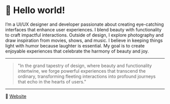 # 👋 Hello world!

I’m a UI/UX designer and developer passionate about creating eye-catching interfaces that enhance user experiences. I blend beauty with functionality to craft impactful interactions. Outside of design, I explore photography and draw inspiration from movies, shows, and music. I believe in keeping things light with humor because laughter is essential. My goal is to create enjoyable experiences that celebrate the harmony of beauty and joy.

---

> "In the grand tapestry of design, where beauty and functionality intertwine, we forge powerful experiences that transcend the ordinary, transforming fleeting interactions into profound journeys that echo in the hearts of users."

---

🔗 [Website](https://oshadaseneviratne.com "Oshada's Website")
